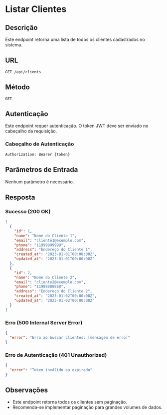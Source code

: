 # Listar Clientes

## Descrição
Este endpoint retorna uma lista de todos os clientes cadastrados no sistema.

## URL
```
GET /api/clients
```

## Método
`GET`

## Autenticação
Este endpoint requer autenticação. O token JWT deve ser enviado no cabeçalho da requisição.

### Cabeçalho de Autenticação
```
Authorization: Bearer {token}
```

## Parâmetros de Entrada
Nenhum parâmetro é necessário.

## Resposta
### Sucesso (200 OK)
```json
[
  {
    "id": 1,
    "name": "Nome do Cliente 1",
    "email": "cliente1@exemplo.com",
    "phone": "11999999999",
    "address": "Endereço do Cliente 1",
    "created_at": "2023-01-01T00:00:00Z",
    "updated_at": "2023-01-01T00:00:00Z"
  },
  {
    "id": 2,
    "name": "Nome do Cliente 2",
    "email": "cliente2@exemplo.com",
    "phone": "11988888888",
    "address": "Endereço do Cliente 2",
    "created_at": "2023-01-02T00:00:00Z",
    "updated_at": "2023-01-02T00:00:00Z"
  }
]
```

### Erro (500 Internal Server Error)
```json
{
  "error": "Erro ao buscar clientes: [mensagem de erro]"
}
```

### Erro de Autenticação (401 Unauthorized)
```json
{
  "error": "Token inválido ou expirado"
}
```

## Observações
- Este endpoint retorna todos os clientes sem paginação.
- Recomenda-se implementar paginação para grandes volumes de dados.
